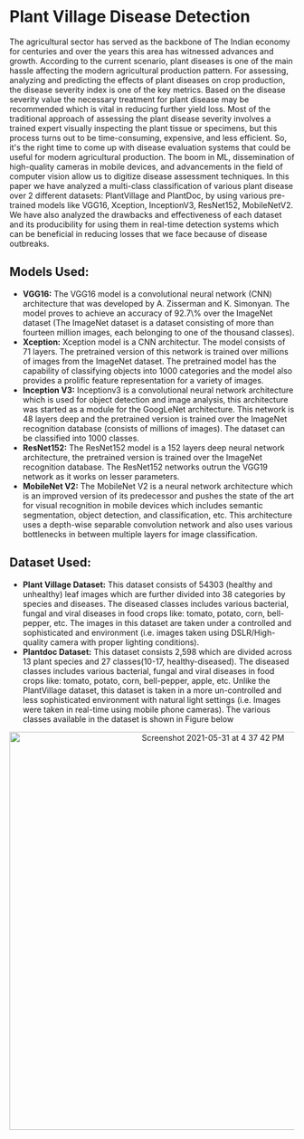 <h1> Plant Village Disease Detection </h1>

The agricultural sector has served as the backbone of The Indian economy for centuries and over the years this area has witnessed advances and growth. According to the current scenario, plant diseases is one of the main hassle affecting the modern agricultural production pattern. For assessing, analyzing and predicting the effects of plant diseases on crop production, the disease severity index is one of the key metrics. Based on the disease severity value the necessary treatment for plant disease may be recommended which is vital in reducing further yield loss. Most of the traditional approach of assessing the plant disease severity involves a trained expert visually inspecting the plant tissue or specimens, but this process turns out to be time-consuming, expensive, and less efficient. So, it's the right time to come up with disease evaluation systems that could be useful for modern agricultural production. The boom in ML, dissemination of high-quality cameras in mobile devices, and advancements in the field of computer vision allow us to digitize disease assessment techniques. In this paper we have analyzed a multi-class classification of various plant disease over 2 different datasets: PlantVillage and PlantDoc, by using various pre-trained models like VGG16, Xception, InceptionV3, ResNet152, MobileNetV2. We have also analyzed the drawbacks and effectiveness of each dataset and its producibility for using them in real-time detection systems which can be beneficial in reducing losses that we face because of disease outbreaks.

<h2> Models Used: </h2>
<ul>
  <li><b>VGG16:</b> The VGG16 model is a convolutional neural network (CNN) architecture that was developed by A. Zisserman and K. Simonyan. The model proves to achieve an accuracy of 92.7\% over the ImageNet dataset (The ImageNet dataset is a dataset consisting of more than fourteen million images, each belonging to one of the thousand classes). </li>
  <li><b>Xception:</b> Xception model is a CNN architectur. The model consists of 71 layers.  The pretrained version of this network is trained over millions of images from the ImageNet dataset. The pretrained model has the capability of classifying objects into 1000 categories and the model also provides a prolific feature representation for a variety of images.</li>
  <li><b>Inception V3:</b> Inceptionv3 is a convolutional neural network architecture which is used for object detection and image analysis,  this architecture was started as a module for the GoogLeNet architecture. This network is 48 layers deep and the pretrained version is trained over the ImageNet recognition database (consists of millions of images). The dataset can be classified into 1000 classes.</li>
  
  <li><b>ResNet152:</b> The ResNet152 model is a 152 layers deep neural network architecture, the pretrained version is trained over the ImageNet recognition database. The ResNet152 networks outrun the VGG19 network as it works on lesser parameters.</li>
  
  <li><b>MobileNet V2:</b> The MobileNet V2 is a neural network architecture which is an improved version of its predecessor and pushes the state of the art for visual recognition in mobile devices which includes semantic segmentation, object detection, and classification, etc. This architecture uses a depth-wise separable convolution network and also uses various bottlenecks in between multiple layers for image classification.</li>
  
</ul>

<h2> Dataset Used: </h2>
<ul>
  <li><b>Plant Village Dataset:</b> This dataset consists of 54303 (healthy and unhealthy) leaf images which are further divided into 38 categories by species and diseases. The diseased classes includes various bacterial, fungal and viral diseases in food crops like: tomato, potato, corn, bell-pepper, etc. The images in this dataset are taken under a controlled and sophisticated and environment (i.e. images taken using DSLR/High-quality camera with proper lighting conditions).</li>
  <li><b>Plantdoc Dataset:</b> This dataset consists 2,598 which are divided across 13 plant species and 27 classes(10-17, healthy-diseased). The diseased classes includes various bacterial, fungal and viral diseases in food crops like: tomato, potato, corn, bell-pepper, apple, etc. Unlike the PlantVillage dataset, this dataset is taken in a more un-controlled and less sophisticated environment with natural light settings (i.e. Images were taken in real-time using mobile phone cameras). The various classes available in the dataset is shown in Figure below</li>
</ul>

<p align="center" width="250" height="250">
<img style="display: block; margin: auto;"
<img width="704" alt="Screenshot 2021-05-31 at 4 37 42 PM" src="https://user-images.githubusercontent.com/57310589/123746295-13fb5380-d8cf-11eb-935c-a47de27e1d08.png">
</p>






